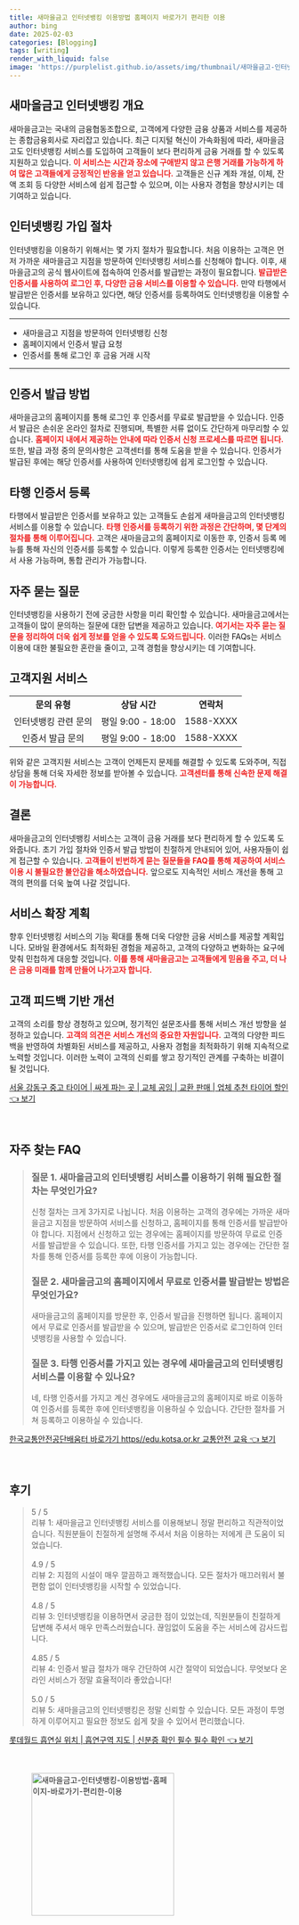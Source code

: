 ```yaml
---
title: 새마을금고 인터넷뱅킹 이용방법 홈페이지 바로가기 편리한 이용
author: bing
date: 2025-02-03
categories: [Blogging]
tags: [writing]
render_with_liquid: false
image: 'https://purplelist.github.io/assets/img/thumbnail/새마을금고-인터넷뱅킹-이용방법-홈페이지-바로가기-편리한-이용.webp'
---
```

<h2 id='새마을금고_인터넷뱅킹_개요'>새마을금고 인터넷뱅킹 개요</h2>

<p>새마을금고는 국내의 금융협동조합으로, 고객에게 다양한 금융 상품과 서비스를 제공하는 종합금융회사로 자리잡고 있습니다. 최근 디지털 혁신이 가속화됨에 따라, 새마을금고도 인터넷뱅킹 서비스를 도입하여 고객들이 보다 편리하게 금융 거래를 할 수 있도록 지원하고 있습니다. <b><span style="color: #ee2323;">이 서비스는 시간과 장소에 구애받지 않고 은행 거래를 가능하게 하여 많은 고객들에게 긍정적인 반응을 얻고 있습니다.</span></b> 고객들은 신규 계좌 개설, 이체, 잔액 조회 등 다양한 서비스에 쉽게 접근할 수 있으며, 이는 사용자 경험을 향상시키는 데 기여하고 있습니다.</p>

<h2 id='인터넷뱅킹_가입_절차'>인터넷뱅킹 가입 절차</h2>

<p>인터넷뱅킹을 이용하기 위해서는 몇 가지 절차가 필요합니다. 처음 이용하는 고객은 먼저 가까운 새마을금고 지점을 방문하여 인터넷뱅킹 서비스를 신청해야 합니다. 이후, 새마을금고의 공식 웹사이트에 접속하여 인증서를 발급받는 과정이 필요합니다. <b><span style="color: #ee2323;">발급받은 인증서를 사용하여 로그인 후, 다양한 금융 서비스를 이용할 수 있습니다.</span></b> 만약 타행에서 발급받은 인증서를 보유하고 있다면, 해당 인증서를 등록하여도 인터넷뱅킹을 이용할 수 있습니다.</p>

<hr />

<ul>
    <li>새마을금고 지점을 방문하여 인터넷뱅킹 신청</li>
    <li>홈페이지에서 인증서 발급 요청</li>
    <li>인증서를 통해 로그인 후 금융 거래 시작</li>
</ul>

<hr />

<h2 id='인증서_발급_방법'>인증서 발급 방법</h2>

<p>새마을금고의 홈페이지를 통해 로그인 후 인증서를 무료로 발급받을 수 있습니다. 인증서 발급은 손쉬운 온라인 절차로 진행되며, 특별한 서류 없이도 간단하게 마무리할 수 있습니다. <b><span style="color: #ee2323;">홈페이지 내에서 제공하는 안내에 따라 인증서 신청 프로세스를 따르면 됩니다.</span></b> 또한, 발급 과정 중의 문의사항은 고객센터를 통해 도움을 받을 수 있습니다. 인증서가 발급된 후에는 해당 인증서를 사용하여 인터넷뱅킹에 쉽게 로그인할 수 있습니다.</p>

<h2 id='타행_인증서_등록'>타행 인증서 등록</h2>

<p>타행에서 발급받은 인증서를 보유하고 있는 고객들도 손쉽게 새마을금고의 인터넷뱅킹 서비스를 이용할 수 있습니다. <b><span style="color: #ee2323;">타행 인증서를 등록하기 위한 과정은 간단하며, 몇 단계의 절차를 통해 이루어집니다.</span></b> 고객은 새마을금고의 홈페이지로 이동한 후, 인증서 등록 메뉴를 통해 자신의 인증서를 등록할 수 있습니다. 이렇게 등록한 인증서는 인터넷뱅킹에서 사용 가능하며, 통합 관리가 가능합니다.</p>

<h2 id='자주_묻는_질문'>자주 묻는 질문</h2>

<p>인터넷뱅킹을 사용하기 전에 궁금한 사항을 미리 확인할 수 있습니다. 새마을금고에서는 고객들이 많이 문의하는 질문에 대한 답변을 제공하고 있습니다. <b><span style="color: #ee2323;">여기서는 자주 묻는 질문을 정리하여 더욱 쉽게 정보를 얻을 수 있도록 도와드립니다.</span></b> 이러한 FAQs는 서비스 이용에 대한 불필요한 혼란을 줄이고, 고객 경험을 향상시키는 데 기여합니다.</p>

<h2 id='고객지원_서비스'>고객지원 서비스</h2>

<table>
    <tr>
        <td style="text-align: center; height: 17px;"><b>문의 유형</b></td>
        <td style="text-align: center; height: 17px;"><b>상담 시간</b></td>
        <td style="text-align: center; height: 17px;"><b>연락처</b></td>
    </tr>
    <tr>
        <td style="text-align: center; height: 17px;">인터넷뱅킹 관련 문의</td>
        <td style="text-align: center; height: 17px;">평일 9:00 - 18:00</td>
        <td style="text-align: center; height: 17px;">1588-XXXX</td>
    </tr>
    <tr>
        <td style="text-align: center; height: 17px;">인증서 발급 문의</td>
        <td style="text-align: center; height: 17px;">평일 9:00 - 18:00</td>
        <td style="text-align: center; height: 17px;">1588-XXXX</td>
    </tr>
</table>

<p>위와 같은 고객지원 서비스는 고객이 언제든지 문제를 해결할 수 있도록 도와주며, 직접 상담을 통해 더욱 자세한 정보를 받아볼 수 있습니다. <b><span style="color: #ee2323;">고객센터를 통해 신속한 문제 해결이 가능합니다.</span></b></p>

<h2 id='결론'>결론</h2>

<p>새마을금고의 인터넷뱅킹 서비스는 고객이 금융 거래를 보다 편리하게 할 수 있도록 도와줍니다. 초기 가입 절차와 인증서 발급 방법이 친절하게 안내되어 있어, 사용자들이 쉽게 접근할 수 있습니다. <b><span style="color: #ee2323;">고객들이 빈번하게 묻는 질문들을 FAQ를 통해 제공하여 서비스 이용 시 불필요한 불안감을 해소하였습니다.</span></b> 앞으로도 지속적인 서비스 개선을 통해 고객의 편의를 더욱 높여 나갈 것입니다.</p>

<h2 id='서비스_확장_계획'>서비스 확장 계획</h2>

<p>향후 인터넷뱅킹 서비스의 기능 확대를 통해 더욱 다양한 금융 서비스를 제공할 계획입니다. 모바일 환경에서도 최적화된 경험을 제공하고, 고객의 다양하고 변화하는 요구에 맞춰 민첩하게 대응할 것입니다. <b><span style="color: #ee2323;">이를 통해 새마을금고는 고객들에게 믿음을 주고, 더 나은 금융 미래를 함께 만들어 나가고자 합니다.</span></b></p>

<h2 id='고객_피드백_기반_개선'>고객 피드백 기반 개선</h2>

<p>고객의 소리를 항상 경청하고 있으며, 정기적인 설문조사를 통해 서비스 개선 방향을 설정하고 있습니다. <b><span style="color: #ee2323;">고객의 의견은 서비스 개선의 중요한 자원입니다.</span></b> 고객의 다양한 피드백을 반영하여 차별화된 서비스를 제공하고, 사용자 경험을 최적화하기 위해 지속적으로 노력할 것입니다. 이러한 노력이 고객의 신뢰를 쌓고 장기적인 관계를 구축하는 비결이 될 것입니다.</p>
<p><a class="click-button" title="서울 강동구 중고 타이어 | 싸게 파는 곳 | 교체 공임 | 교환 판매 | 업체 추천 타이어 할인" href="https://purplelist.github.io/posts/%EC%84%9C%EC%9A%B8-%EA%B0%95%EB%8F%99%EA%B5%AC-%EC%A4%91%EA%B3%A0-%ED%83%80%EC%9D%B4%EC%96%B4-%EC%8B%B8%EA%B2%8C-%ED%8C%8C%EB%8A%94-%EA%B3%B3-%EA%B5%90%EC%B2%B4-%EA%B3%B5%EC%9E%84-%EA%B5%90%ED%99%98-%ED%8C%90%EB%A7%A4-%EC%97%85%EC%B2%B4-%EC%B6%94%EC%B2%9C-%ED%83%80%EC%9D%B4%EC%96%B4-%ED%95%A0%EC%9D%B8/" rel="dofollow">서울 강동구 중고 타이어 | 싸게 파는 곳 | 교체 공임 | 교환 판매 | 업체 추천 타이어 할인 👈 보기</a></p><br>
<h2 id='자주_찾는_FAQ'>자주 찾는 FAQ</h2>
<div itemscope="" itemtype="https://schema.org/FAQPage"> 
<blockquote> 
<div itemscope="" itemprop="mainEntity" itemtype="https://schema.org/Question"> 
<h3 itemprop="name">질문 1. 새마을금고의 인터넷뱅킹 서비스를 이용하기 위해 필요한 절차는 무엇인가요?</h3> 
<div itemscope="" itemprop="acceptedAnswer" itemtype="https://schema.org/Answer"> 
<span itemprop="text"> 
<p>신청 절차는 크게 3가지로 나뉩니다. 처음 이용하는 고객의 경우에는 가까운 새마을금고 지점을 방문하여 서비스를 신청하고, 홈페이지를 통해 인증서를 발급받아야 합니다. 지점에서 신청하고 있는 경우에는 홈페이지를 방문하여 무료로 인증서를 발급받을 수 있습니다. 또한, 타행 인증서를 가지고 있는 경우에는 간단한 절차를 통해 인증서를 등록한 후에 이용이 가능합니다.</p> 
</span> 
</div> 
</div> 

<div itemscope="" itemprop="mainEntity" itemtype="https://schema.org/Question"> 
<h3 itemprop="name">질문 2. 새마을금고의 홈페이지에서 무료로 인증서를 발급받는 방법은 무엇인가요?</h3> 
<div itemscope="" itemprop="acceptedAnswer" itemtype="https://schema.org/Answer"> 
<span itemprop="text"> 
<p>새마을금고의 홈페이지를 방문한 후, 인증서 발급을 진행하면 됩니다. 홈페이지에서 무료로 인증서를 발급받을 수 있으며, 발급받은 인증서로 로그인하여 인터넷뱅킹을 사용할 수 있습니다.</p> 
</span> 
</div> 
</div> 

<div itemscope="" itemprop="mainEntity" itemtype="https://schema.org/Question"> 
<h3 itemprop="name">질문 3. 타행 인증서를 가지고 있는 경우에 새마을금고의 인터넷뱅킹 서비스를 이용할 수 있나요?</h3> 
<div itemscope="" itemprop="acceptedAnswer" itemtype="https://schema.org/Answer"> 
<span itemprop="text"> 
<p>네, 타행 인증서를 가지고 계신 경우에도 새마을금고의 홈페이지로 바로 이동하여 인증서를 등록한 후에 인터넷뱅킹을 이용하실 수 있습니다. 간단한 절차를 거쳐 등록하고 이용하실 수 있습니다.</p> 
</span> 
</div> 
</div> 
</blockquote> 
</div>
<p><a class="click-button" title="한국교통안전공단배움터 바로가기 https//edu.kotsa.or.kr 교통안전 교육" href="https://purplelist.github.io/posts/%ED%95%9C%EA%B5%AD%EA%B5%90%ED%86%B5%EC%95%88%EC%A0%84%EA%B3%B5%EB%8B%A8%EB%B0%B0%EC%9B%80%ED%84%B0-%EB%B0%94%EB%A1%9C%EA%B0%80%EA%B8%B0-httpsedu.kotsa.or.kr-%EA%B5%90%ED%86%B5%EC%95%88%EC%A0%84-%EA%B5%90%EC%9C%A1/" rel="dofollow">한국교통안전공단배움터 바로가기 https//edu.kotsa.or.kr 교통안전 교육 👈 보기</a></p><br>
<h2 id='후기'>후기</h2>
<div itemscope itemtype="https://schema.org/Product">
  <blockquote>
  <div itemprop="review" itemscope itemtype="https://schema.org/Review">
      <div itemprop="reviewRating" itemscope itemtype="https://schema.org/Rating"> <span itemprop="ratingValue">5</span> / <span itemprop="bestRating">5</span> </div>
      <span itemprop="reviewBody">리뷰 1: 새마을금고 인터넷뱅킹 서비스를 이용해보니 정말 편리하고 직관적이었습니다. 직원분들이 친절하게 설명해 주셔서 처음 이용하는 저에게 큰 도움이 되었습니다.</span>
  </div>
  <br>
  <div itemprop="review" itemscope itemtype="https://schema.org/Review">
      <div itemprop="reviewRating" itemscope itemtype="https://schema.org/Rating"> <span itemprop="ratingValue">4.9</span> / <span itemprop="bestRating">5</span> </div>
      <span itemprop="reviewBody">리뷰 2: 지점의 시설이 매우 깔끔하고 쾌적했습니다. 모든 절차가 매끄러워서 불편함 없이 인터넷뱅킹을 시작할 수 있었습니다.</span>
  </div>
  <br>
  <div itemprop="review" itemscope itemtype="https://schema.org/Review">
      <div itemprop="reviewRating" itemscope itemtype="https://schema.org/Rating"> <span itemprop="ratingValue">4.8</span> / <span itemprop="bestRating">5</span> </div>
      <span itemprop="reviewBody">리뷰 3: 인터넷뱅킹을 이용하면서 궁금한 점이 있었는데, 직원분들이 친절하게 답변해 주셔서 매우 만족스러웠습니다. 끊임없이 도움을 주는 서비스에 감사드립니다.</span>
  </div>
  <br>
  <div itemprop="review" itemscope itemtype="https://schema.org/Review">
      <div itemprop="reviewRating" itemscope itemtype="https://schema.org/Rating"> <span itemprop="ratingValue">4.85</span> / <span itemprop="bestRating">5</span> </div>
      <span itemprop="reviewBody">리뷰 4: 인증서 발급 절차가 매우 간단하여 시간 절약이 되었습니다. 무엇보다 온라인 서비스가 정말 효율적이라 좋았습니다!</span>
  </div>
  <br>
  <div itemprop="review" itemscope itemtype="https://schema.org/Review">
      <div itemprop="reviewRating" itemscope itemtype="https://schema.org/Rating"> <span itemprop="ratingValue">5.0</span> / <span itemprop="bestRating">5</span> </div>
      <span itemprop="reviewBody">리뷰 5: 새마을금고의 인터넷뱅킹은 정말 신뢰할 수 있습니다. 모든 과정이 투명하게 이루어지고 필요한 정보도 쉽게 찾을 수 있어서 편리했습니다.</span>
  </div>
  </blockquote>
</div>
<p><a class="click-button" title="롯데월드 흡연실 위치 | 흡연구역 지도 | 신분증 확인 필수 필수 확인" href="https://purplelist.github.io/posts/%EB%A1%AF%EB%8D%B0%EC%9B%94%EB%93%9C-%ED%9D%A1%EC%97%B0%EC%8B%A4-%EC%9C%84%EC%B9%98-%ED%9D%A1%EC%97%B0%EA%B5%AC%EC%97%AD-%EC%A7%80%EB%8F%84-%EC%8B%A0%EB%B6%84%EC%A6%9D-%ED%99%95%EC%9D%B8-%ED%95%84%EC%88%98-%ED%95%84%EC%88%98-%ED%99%95%EC%9D%B8/" rel="dofollow">롯데월드 흡연실 위치 | 흡연구역 지도 | 신분증 확인 필수 필수 확인 👈 보기</a></p><br>
<figure class="image"><img src="https://purplelist.github.io/assets/img/thumbnail/새마을금고-인터넷뱅킹-이용방법-홈페이지-바로가기-편리한-이용.webp" alt="새마을금고-인터넷뱅킹-이용방법-홈페이지-바로가기-편리한-이용" width="256" height="256"></figure>